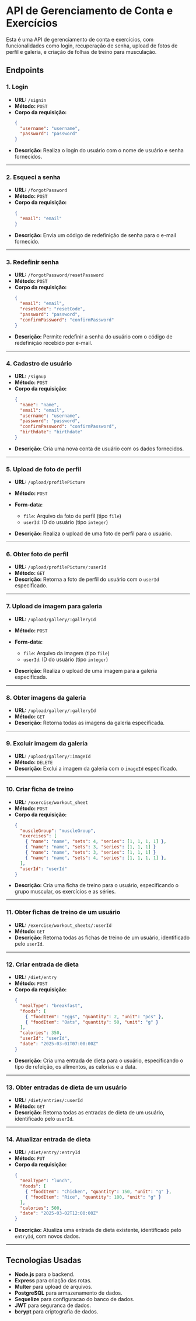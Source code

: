 
# API de Gerenciamento de Conta e Exercícios

Esta é uma API de gerenciamento de conta e exercícios, com funcionalidades como login, recuperação de senha, upload de fotos de perfil e galeria, e criação de folhas de treino para musculação.

## Endpoints

### 1. **Login**
- **URL:** `/signin`  
- **Método:** `POST`  
- **Corpo da requisição:**
  ```json
  {
    "username": "username",
    "password": "password"
  }
  ```
- **Descrição:** Realiza o login do usuário com o nome de usuário e senha fornecidos.

---

### 2. **Esqueci a senha**
- **URL:** `/forgotPassword`  
- **Método:** `POST`  
- **Corpo da requisição:**
  ```json
  {
    "email": "email"
  }
  ```
- **Descrição:** Envia um código de redefinição de senha para o e-mail fornecido.

---

### 3. **Redefinir senha**
- **URL:** `/forgotPassword/resetPassword`  
- **Método:** `POST`  
- **Corpo da requisição:**
  ```json
  {
    "email": "email",
    "resetCode": "resetCode",
    "password": "password",
    "confirmPassword": "confirmPassword"
  }
  ```
- **Descrição:** Permite redefinir a senha do usuário com o código de redefinição recebido por e-mail.

---

### 4. **Cadastro de usuário**
- **URL:** `/signup`  
- **Método:** `POST`  
- **Corpo da requisição:**
  ```json
  {
    "name": "name",
    "email": "email",
    "username": "username",
    "password": "password",
    "confirmPassword": "confirmPassword",
    "birthdate": "birthdate"
  }
  ```
- **Descrição:** Cria uma nova conta de usuário com os dados fornecidos.

---

### 5. **Upload de foto de perfil**
- **URL:** `/upload/profilePicture`  
- **Método:** `POST`  
- **Form-data:**
  - `file`: Arquivo da foto de perfil (tipo `file`)
  - `userId`: ID do usuário (tipo `integer`)

- **Descrição:** Realiza o upload de uma foto de perfil para o usuário.

---

### 6. **Obter foto de perfil**
- **URL:** `/upload/profilePicture/:userId`  
- **Método:** `GET`  
- **Descrição:** Retorna a foto de perfil do usuário com o `userId` especificado.

---

### 7. **Upload de imagem para galeria**
- **URL:** `/upload/gallery/:galleryId`  
- **Método:** `POST`  
- **Form-data:**
  - `file`: Arquivo da imagem (tipo `file`)
  - `userId`: ID do usuário (tipo `integer`)

- **Descrição:** Realiza o upload de uma imagem para a galeria especificada.

---

### 8. **Obter imagens da galeria**
- **URL:** `/upload/gallery/:galleryId`  
- **Método:** `GET`  
- **Descrição:** Retorna todas as imagens da galeria especificada.

---

### 9. **Excluir imagem da galeria**
- **URL:** `/upload/gallery/:imageId`  
- **Método:** `DELETE`  
- **Descrição:** Exclui a imagem da galeria com o `imageId` especificado.

---

### 10. **Criar ficha de treino**
- **URL:** `/exercise/workout_sheet`  
- **Método:** `POST`  
- **Corpo da requisição:**
  ```json
  {
    "muscleGroup": "muscleGroup",
    "exercises": [
      { "name": "name", "sets": 4, "series": [1, 1, 1, 1] },
      { "name": "name", "sets": 3, "series": [1, 1, 1] }
      { "name": "name", "sets": 3, "series": [1, 1, 1] }
      { "name": "name", "sets": 4, "series": [1, 1, 1, 1] },
    ],
    "userId": "userId"
  }
  ```
- **Descrição:** Cria uma ficha de treino para o usuário, especificando o grupo muscular, os exercícios e as séries.

---

### 11. **Obter fichas de treino de um usuário**
- **URL:** `/exercise/workout_sheets/:userId`  
- **Método:** `GET`  
- **Descrição:** Retorna todas as fichas de treino de um usuário, identificado pelo `userId`.

---

### 12. **Criar entrada de dieta**
- **URL:** `/diet/entry`  
- **Método:** `POST`  
- **Corpo da requisição:**
  ```json
  {
    "mealType": "breakfast",
    "foods": [
      { "foodItem": "Eggs", "quantity": 2, "unit": "pcs" },
      { "foodItem": "Oats", "quantity": 50, "unit": "g" }
    ],
    "calories": 350,
    "userId": "userId",
    "date": "2025-03-01T07:00:00Z"
  }
  ```  
- **Descrição:** Cria uma entrada de dieta para o usuário, especificando o tipo de refeição, os alimentos, as calorias e a data.

---

### 13. **Obter entradas de dieta de um usuário**
- **URL:** `/diet/entries/:userId`  
- **Método:** `GET`  
- **Descrição:** Retorna todas as entradas de dieta de um usuário, identificado pelo `userId`.

---

### 14. **Atualizar entrada de dieta**
- **URL:** `/diet/entry/:entryId`  
- **Método:** `PUT`  
- **Corpo da requisição:**
  ```json
  {
    "mealType": "lunch",
    "foods": [
      { "foodItem": "Chicken", "quantity": 150, "unit": "g" },
      { "foodItem": "Rice", "quantity": 100, "unit": "g" }
    ],
    "calories": 500,
    "date": "2025-03-02T12:00:00Z"
  }
  ```  
- **Descrição:** Atualiza uma entrada de dieta existente, identificado pelo `entryId`, com novos dados.

---

## Tecnologias Usadas
- **Node.js** para o backend.
- **Express** para criação das rotas.
- **Multer** para upload de arquivos.
- **PostgreSQL** para armazenamento de dados.
- **Sequelize** para configuracao do banco de dados.
- **JWT** para seguranca de dados.
- **bcrypt** para criptografia de dados.

